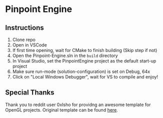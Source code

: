 # Pinpoint Engine

## Instructions
1. Clone repo
2. Open in VSCode
3. If first time opening, wait for CMake to finish building (Skip step if not)
4. Open the Pinpoint-Engine.sln in the `build` directory
5. In Visual Studio, set the PinpointEngine project as the default start-up project
6. Make sure run-mode (solution-configuration) is set on Debug, 64x
7. Click on "Local Windows Debugger", wait for VS to compile and enjoy!

## Special Thanks
Thank you to reddit user 0xIsho for providng an awesome template for OpenGL projects. Original template can be found [here](https://gitlab.com/0xIsho/BasicGL).